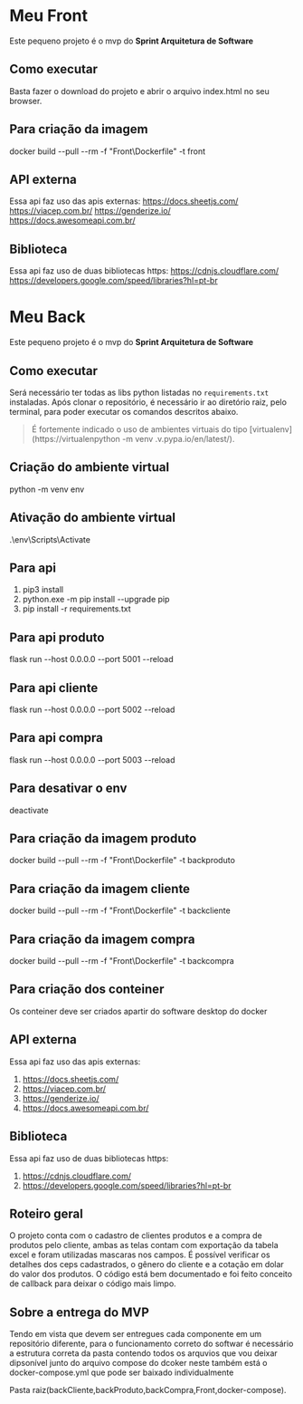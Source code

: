 # Meu Front

Este pequeno projeto é o mvp do **Sprint Arquitetura de Software**

## Como executar

Basta fazer o download do projeto e abrir o arquivo index.html no seu browser.

## Para criação da imagem

docker build --pull --rm -f "Front\Dockerfile" -t front

## API externa

Essa api faz uso das apis externas: https://docs.sheetjs.com/ https://viacep.com.br/ https://genderize.io/ https://docs.awesomeapi.com.br/

## Biblioteca

Essa api faz uso de duas bibliotecas https: https://cdnjs.cloudflare.com/ https://developers.google.com/speed/libraries?hl=pt-br

# Meu Back

Este pequeno projeto é o mvp do **Sprint Arquitetura de Software**

## Como executar

Será necessário ter todas as libs python listadas no `requirements.txt` instaladas. Após clonar o repositório, é necessário ir ao diretório raiz, pelo terminal, para poder executar os comandos descritos abaixo.

> É fortemente indicado o uso de ambientes virtuais do tipo [virtualenv](https://virtualenpython -m venv .v.pypa.io/en/latest/).

## Criação do ambiente virtual

python -m venv env

## Ativação do ambiente virtual

.\env\Scripts\Activate

## Para api

1. pip3 install
2. python.exe -m pip install --upgrade pip
3. pip install -r requirements.txt

## Para api produto

flask run --host 0.0.0.0 --port 5001 --reload

## Para api cliente

flask run --host 0.0.0.0 --port 5002 --reload

## Para api compra

flask run --host 0.0.0.0 --port 5003 --reload

## Para desativar o env

deactivate

## Para criação da imagem produto

docker build --pull --rm -f "Front\Dockerfile" -t backproduto

## Para criação da imagem cliente

docker build --pull --rm -f "Front\Dockerfile" -t backcliente

## Para criação da imagem compra

docker build --pull --rm -f "Front\Dockerfile" -t backcompra

## Para criação dos conteiner

Os conteiner deve ser criados apartir do software desktop do docker

## API externa

Essa api faz uso das apis externas:

1. https://docs.sheetjs.com/
2. https://viacep.com.br/
3. https://genderize.io/
4. https://docs.awesomeapi.com.br/

## Biblioteca

Essa api faz uso de duas bibliotecas https:

1. https://cdnjs.cloudflare.com/
2. https://developers.google.com/speed/libraries?hl=pt-br

## Roteiro geral

O projeto conta com o cadastro de clientes produtos e a compra de produtos pelo cliente, ambas as telas contam com exportação da tabela excel e foram utilizadas mascaras nos campos. É possível verificar os detalhes dos ceps cadastrados, o gênero do cliente e a cotação em dolar do valor dos produtos. O código está bem documentado e foi feito conceito de callback para deixar o código mais limpo.

## Sobre a entrega do MVP

Tendo em vista que devem ser entregues cada componente em um repositório diferente, para o funcionamento correto do softwar é necessário a estrutura correta da pasta contendo todos os arquvios que vou deixar dipsonível junto do arquivo compose do dcoker neste também está o docker-compose.yml que pode ser baixado individualmente

Pasta raiz(backCliente,backProduto,backCompra,Front,docker-compose).
